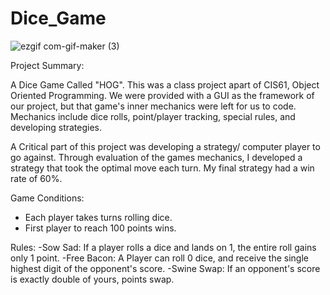 # Dice_Game

![ezgif com-gif-maker (3)](https://user-images.githubusercontent.com/106642545/181392890-b1220645-f2af-4c76-97bb-afae370fac01.gif)


Project Summary: 

A Dice Game Called "HOG". This was a class project apart of CIS61, Object Oriented Programming.
We were provided with a GUI as the framework of our project, but that game's inner mechanics were left for us to code.
Mechanics include dice rolls, point/player tracking, special rules, and developing strategies.

A Critical part of this project was developing a strategy/ computer player to go against. Through evaluation of the games mechanics, 
I developed a strategy that took the optimal move each turn. My final strategy had a win rate of 60%.


Game Conditions:
- Each player takes turns rolling dice.
- First player to reach 100 points wins.

Rules:
-Sow Sad: If a player rolls a dice and lands on 1, the entire roll gains only 1 point.
-Free Bacon: A Player can roll 0 dice, and receive the single highest digit of the opponent's score.
-Swine Swap: If an opponent's score is exactly double of yours, points swap.







